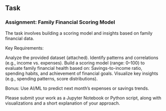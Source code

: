 ## Task
### Assignment: Family Financial Scoring Model


The task involves building a scoring model and insights based on family financial data.

Key Requirements:

Analyze the provided dataset (attached).
Identify patterns and correlations (e.g., income vs. expenses).
Build a scoring model (range: 0–100) to evaluate family financial health based on:
Savings-to-income ratio, spending habits, and achievement of financial goals.
Visualize key insights (e.g., spending patterns, score distributions).

Bonus:
Use AI/ML to predict next month’s expenses or savings trends.

Please submit your work as a Jupyter Notebook or Python script, along with visualizations and a short explanation of your approach.

